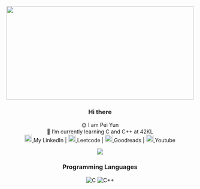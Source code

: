 
<div id="header" align="center">

  <img src="https://i.redd.it/rprxk500atry.gif" width="500" height="250">
  
### Hi there 

🌞 I am Pei Yun <br>
🌱 I’m currently learning C and C++ at 42KL <br>
<a href="https://www.linkedin.com/in/peiyunlau/">
      <img src="https://user-images.githubusercontent.com/53002130/221343038-eeb9eece-66aa-45b9-8a07-d5d02edf49cf.png" width="20" height="20"> </a> My LinkedIn 
      | <a href="https://leetcode.com/nuyiep/">
      <img src="https://upload.wikimedia.org/wikipedia/commons/1/19/LeetCode_logo_black.png" width="20" height="20"> </a> Leetcode 
      | <a href="https://www.goodreads.com/user/show/126475179-pei-yun-lau"> 
      <img src="https://upload.wikimedia.org/wikipedia/commons/thumb/5/5a/Goodreads_logo_-_SuperTinyIcons.svg/800px-Goodreads_logo_-_SuperTinyIcons.svg.png" width=20 height=20> 
      </a> Goodreads 
      | <a href="https://www.youtube.com/@peiyunlau">
      <img src="https://upload.wikimedia.org/wikipedia/commons/e/ef/Youtube_logo.png" width="20" height="20"> </a> Youtube
<!--
**nuyiep/nuyiep** is a ✨ _special_ ✨ repository because its `README.md` (this file) appears on your GitHub profile.

Here are some ideas to get you started:


- 👯 I’m looking to collaborate on ...
- 🤔 I’m looking for help with ...
- 💬 Ask me about ...
- 📫 How to reach me: ...
- 😄 Pronouns: ...
- ⚡ Fun fact: ...
-->

[![](https://visitcount.itsvg.in/api?id=nuyiep&label=Profile%20Views&color=10&icon=4&pretty=true)](https://visitcount.itsvg.in)

### Programming Languages 
![C](https://img.shields.io/badge/c-%2300599C.svg?style=for-the-badge&logo=c&logoColor=white&logo)
![C++](https://img.shields.io/badge/c++-%2300599C.svg?style=for-the-badge&logoColor=white)
